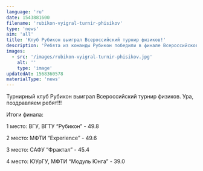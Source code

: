 ```yaml
---
language: 'ru'
date: 1543881600
filename: 'rubikon-vyigral-turnir-phisikov'
type: 'news'
aim: 'all'
title: 'Клуб Рубикон выиграл Всероссийский турнир физиков!'
description: 'Ребята из команды Рубикон победили в финале Всероссийского турнира физиков!'
images:
  - src: '/images/rubikon-vyigral-turnir-phisikov.jpg'
    alt: ''
    type: 'image'
updatedAt: 1568360578
materialType: 'news'
---
```

Турнирный клуб Рубикон выиграл Всероссийский турнир физиков. Ура, поздравляем ребят!!!

Итоги финала:

1 место: ВГУ, ВГТУ “Рубикон” - 49.8

2 место: МФТИ “Experience” - 49.6

3 место: САФУ “Фрактал” - 45.4

4 место: ЮУрГУ, МФТИ “Модуль Юнга” - 39.0
